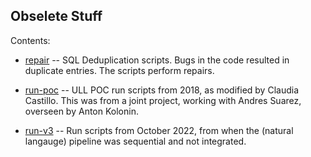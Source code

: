 Obselete Stuff
--------------
Contents:

* [repair](./repair) -- SQL Deduplication scripts.  Bugs in the code
  resulted in duplicate entries. The scripts perform repairs.

* [run-poc](./run-poc) -- ULL POC run scripts from 2018, as modified
  by Claudia Castillo. This was from a joint project, working with
  Andres Suarez, overseen by Anton Kolonin.

* [run-v3](./run-v3) -- Run scripts from October 2022, from when the
  (natural langauge) pipeline was sequential and not integrated.
